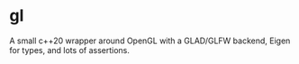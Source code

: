 # gl
A small c++20 wrapper around OpenGL with a GLAD/GLFW backend, Eigen for types, and lots of assertions.
